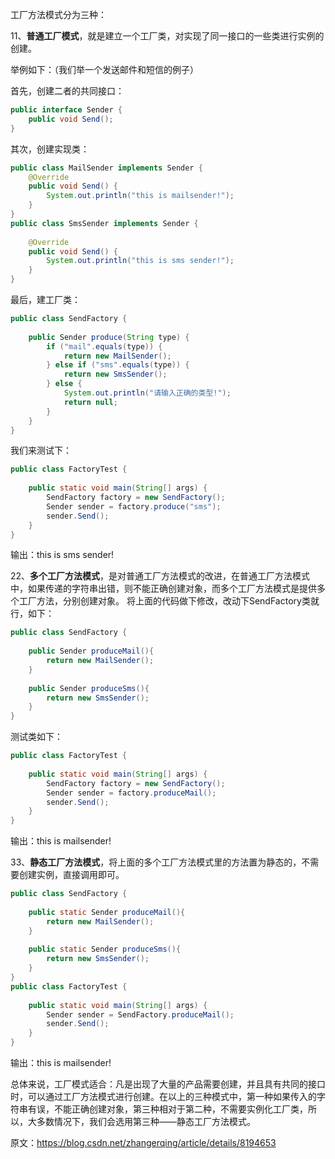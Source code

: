 工厂方法模式分为三种：

11、**普通工厂模式**，就是建立一个工厂类，对实现了同一接口的一些类进行实例的创建。

举例如下：（我们举一个发送邮件和短信的例子）

首先，创建二者的共同接口：
```java
public interface Sender {
	public void Send();
}
```
其次，创建实现类：
```java
public class MailSender implements Sender {
	@Override
	public void Send() {
		System.out.println("this is mailsender!");
	}
}
public class SmsSender implements Sender {
 
	@Override
	public void Send() {
		System.out.println("this is sms sender!");
	}
}
```
最后，建工厂类：
```java
public class SendFactory {
 
	public Sender produce(String type) {
		if ("mail".equals(type)) {
			return new MailSender();
		} else if ("sms".equals(type)) {
			return new SmsSender();
		} else {
			System.out.println("请输入正确的类型!");
			return null;
		}
	}
}
```
我们来测试下：
```java
public class FactoryTest {
 
	public static void main(String[] args) {
		SendFactory factory = new SendFactory();
		Sender sender = factory.produce("sms");
		sender.Send();
	}
}
```
输出：this is sms sender!

22、**多个工厂方法模式**，是对普通工厂方法模式的改进，在普通工厂方法模式中，如果传递的字符串出错，则不能正确创建对象，而多个工厂方法模式是提供多个工厂方法，分别创建对象。
将上面的代码做下修改，改动下SendFactory类就行，如下：
```Java
public class SendFactory {
	
	public Sender produceMail(){
		return new MailSender();
	}
	
	public Sender produceSms(){
		return new SmsSender();
	}
}
```
测试类如下：
```Java
public class FactoryTest {
 
	public static void main(String[] args) {
		SendFactory factory = new SendFactory();
		Sender sender = factory.produceMail();
		sender.Send();
	}
}
```
输出：this is mailsender!

33、**静态工厂方法模式**，将上面的多个工厂方法模式里的方法置为静态的，不需要创建实例，直接调用即可。

```Java
public class SendFactory {
	
	public static Sender produceMail(){
		return new MailSender();
	}
	
	public static Sender produceSms(){
		return new SmsSender();
	}
}
public class FactoryTest {
 
	public static void main(String[] args) {	
		Sender sender = SendFactory.produceMail();
		sender.Send();
	}
}
```

输出：this is mailsender!

总体来说，工厂模式适合：凡是出现了大量的产品需要创建，并且具有共同的接口时，可以通过工厂方法模式进行创建。在以上的三种模式中，第一种如果传入的字符串有误，不能正确创建对象，第三种相对于第二种，不需要实例化工厂类，所以，大多数情况下，我们会选用第三种——静态工厂方法模式。

原文：https://blog.csdn.net/zhangerqing/article/details/8194653
